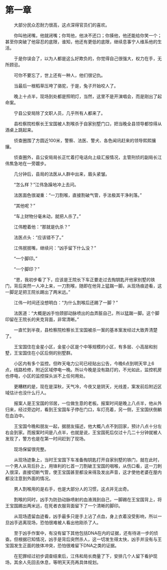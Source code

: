 #	第一章

　　大部分民众忍耐力很高，这点深得官员们的喜欢。

　　你叫他闭嘴，他就闭嘴；你骂他，他决不还口；你揍他，他还能给你笑一个；甚至你突破了他容忍的底限，谁知，他还有更低的底限，继续息事宁人维系他的生活。

　　于是你误会了，以为人都是这么好欺负的，你觉得自己很强大，权力在手，无所顾忌。

　　可你不要忘了，世上还有一种人，他们很记仇。

　　当最后一根稻草压垮了骆驼，于是，兔子开始咬人了。

　　晚上十点半，现场到处都是照明灯，当然，这里不是开演唱会，而是刚出了起命案。

　　宁县公安局除了文职人员，几乎所有人都来了。

　　县检察院检察长王宝国被人割喉杀于自家别墅门口，把当晚全县领导都惊得从酒桌上跳起来。

　　侦查圈围了方圆近100米，警察、法医、警犬、各色闻讯赶来的领导熙熙攘攘。

　　侦查圈外，县公安局局长正忙着打电话向上级汇报情况，主管刑侦的副局长江伟焦急地在一旁踱步。

　　几分钟后，县局的法医从人群中出来，眉头紧皱。

　　“怎么样？”江伟急躁地冲上去问。

　　法医面色很凝重：“一刀割喉，直接割破气管，手法极其干净利落。”

　　“其他呢？”

　　“车上财物分毫未动，就把人杀了。”

　　江伟瞪着他：“那就是仇杀？”

　　法医点头：“应该错不了。”

　　江伟抿抿嘴，继续问：“凶手留下什么没？”

　　“一个脚印。”

　　“一个脚印？”

　　“恩，我初步看了下，应该是王院长下车正要走过去掏钥匙开他家别墅的铁门，背后突然一人冲上来，一刀割喉，随即在他背上猛踹一脚。从现场痕迹看，这一脚足足把王院长踢出了两米远。”

　　江伟一时间还没想明白：“为什么割喉后还踢了一脚？”

　　法医道：“大概是凶手怕颈部动脉喷出的血弄脏自己，所以猛踹一脚。这个脚印留在王院长的夹克背面，非常清晰。”

　　一直忙到半夜，县检察院检察长王宝国被杀一案的基本案发经过大致弄清楚了。

　　王宝国住在金星小区，金星小区是个中等规模的小区，有多层、小高层和别墅，王宝国住在小区后侧的别墅群。

　　小区内有多个监控。但昨天电力公司已经贴出公告，今晚6点到明天早上6点，线路检修，附近区域停电一晚。所以今晚是没有路灯的，不光如此，监控机房也停电，小区的监控探头派不上任何用处。

　　更糟糕的是，现在是深秋，天气冷，今夜又是阴天，光线差，案发前后附近区域估计也没什么行人。

　　报案人是王宝国的邻居，一位做生意的老板。报案时间是晚上八点半，他从外归来，经过旁边时，看到王宝国车子停在门口，车灯亮着，另一侧，王宝国伏倒躺在血泊中。

　　王宝国今晚和朋友一起，据朋友描述，他大概八点不到回家，预计八点十分左右会到家。而报案时间是八点半，也就是说，王宝国死后仅过十几二十分钟就被人发现了，警方也是在第一时间赶到了现场。

　　现场保留很完整。

　　从现场迹象上，当时王宝国下车准备掏钥匙打开自家别墅的铁门，就在此时，一个男人从背后扑上，用锋利的匕首一刀割破王宝国的咽喉，从伤口看，这一刀刺入很深，直接切断气管，使王宝国甚至都没来得及发出声音，这才使他老婆在屋内都没注意到外面的情况。

　　男人割喉用的是右手，也是大部分人的习惯，这点并无出奇。

　　割喉的同时，凶手为防劲动脉喷射的血液溅到自己，一脚踢在王宝国背上，将王宝国踢出两米远，在死者衣服背面留下了一个清晰的脚印。

　　从现场遗留血迹看，凶手最多只是手上沾了点血，身上衣着没受影响，所以一旦凶手逃离现场，恐怕很难被人看出他刚杀了人。

　　至于凶手作案中，有没有留下其他包括DNA在内的证据，还有待进一步的侦查。但根据已知情况，凶手是背后突然杀人，这一切发生得太快，凶手并没有与王宝国发生正面的肢体冲突，恐怕很难留下DNA之类的证据。

　　在犯罪经过初步调查结束后，江伟和局长商量了下，安排几个人留下看护现场，其余人先回去休息，等明天天亮再具体规划。
